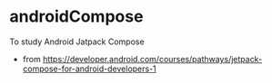 # androidCompose
To study Android Jatpack Compose 
- from https://developer.android.com/courses/pathways/jetpack-compose-for-android-developers-1
